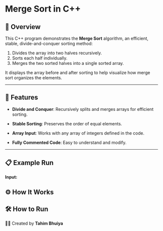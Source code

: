 # Merge Sort in C++

## 📌 Overview

This C++ program demonstrates the **Merge Sort** algorithm, an efficient, stable, divide-and-conquer sorting method:

1. Divides the array into two halves recursively.
2. Sorts each half individually.
3. Merges the two sorted halves into a single sorted array.

It displays the array before and after sorting to help visualize how merge sort organizes the elements.

---

## 🔧 Features

- **Divide and Conquer**: Recursively splits and merges arrays for efficient sorting.

- **Stable Sorting**: Preserves the order of equal elements.

- **Array Input**: Works with any array of integers defined in the code.

- **Fully Commented Code**: Easy to understand and modify.

---

## 📋 Example Run

**Input:**

## ⚙ How It Works

## 🛠 How to Run

👨‍💻 Created by **Tahim Bhuiya**
